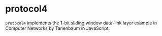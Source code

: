 # protocol4

`protocol4` implements the 1-bit sliding window data-link layer example in Computer Networks by Tanenbaum in JavaScript.
 
